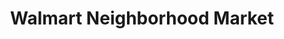 ---
title: "Walmart Neighborhood Market"
url: /fort-worth/walmart-neighborhood-market-summer-creek-drive/
shop: supermarket
---